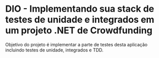 # DIO - Implementando sua stack de testes de unidade e integrados em um projeto .NET de Crowdfunding

Objetivo do projeto é implementar a parte de testes desta aplicação incluindo testes de unidade, integrados e TDD.
